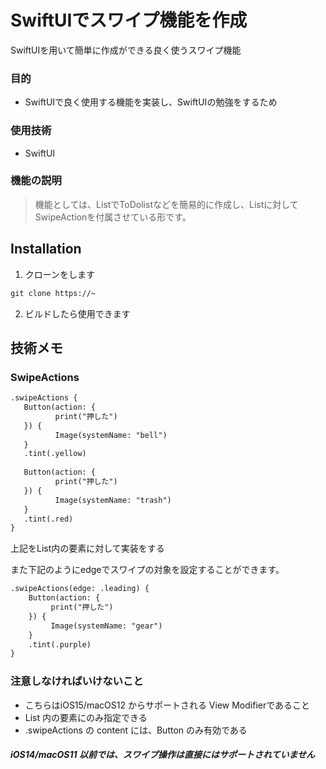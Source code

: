 # SwiftUIでスワイプ機能を作成
SwiftUIを用いて簡単に作成ができる良く使うスワイプ機能

### 目的
* SwiftUIで良く使用する機能を実装し、SwiftUIの勉強をするため

### 使用技術
* SwiftUI

### 機能の説明
> 機能としては、ListでToDolistなどを簡易的に作成し、Listに対してSwipeActionを付属させている形です。

## Installation
1. クローンをします
```html
git clone https://~
```

2. ビルドしたら使用できます

## 技術メモ

### SwipeActions
```html
.swipeActions {
   Button(action: {
          print("押した")
   }) {
          Image(systemName: "bell")
   }
   .tint(.yellow)
                        
   Button(action: {
          print("押した")
   }) {
          Image(systemName: "trash")
   }
   .tint(.red)
}
```
上記をList内の要素に対して実装をする

また下記のようにedgeでスワイプの対象を設定することができます。

```html
.swipeActions(edge: .leading) {
    Button(action: {
         print("押した")
    }) {
         Image(systemName: "gear")
    }
    .tint(.purple)
}
```

### 注意しなければいけないこと
* こちらはiOS15/macOS12 からサポートされる View Modifierであること
* List 内の要素にのみ指定できる
* .swipeActions の content には、Button のみ有効である

##### iOS14/macOS11 以前では、スワイプ操作は直接にはサポートされていません
